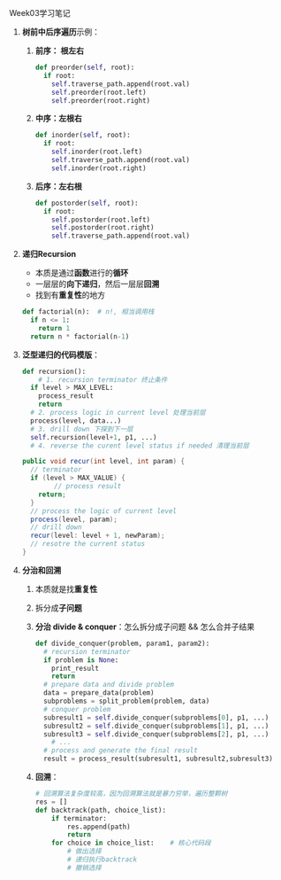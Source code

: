 Week03学习笔记

1. **树前中后序遍历**示例： 

    1. **前序： 根左右**

        ```python
        def preorder(self, root):
          if root:
            self.traverse_path.append(root.val)
            self.preorder(root.left)
            self.preorder(root.right)
        ```

    2. **中序：左根右**

        ```python
        def inorder(self, root):
          if root:
            self.inorder(root.left)
            self.traverse_path.append(root.val)
            self.inorder(root.right)
        ```

    3. **后序：左右根**

        ```python
        def postorder(self, root):
          if root:
            self.postorder(root.left)
            self.postorder(root.right)
            self.traverse_path.append(root.val)
        ```

2. **递归Recursion**

    - 本质是通过**函数**进行的**循环**
    - 一层层的**向下递归**，然后一层层**回溯**
    - 找到有**重复性**的地方

    ```python
    def factorial(n):  # n!, 相当调用栈
      if n <= 1:
        return 1 
      return n * factorial(n-1)
    ```

3. **泛型递归的代码模版**：

    ```python
    def recursion():
    	# 1. recursion terminator 终止条件
      if level > MAX_LEVEL:
        process_result 
        return 
      # 2. process logic in current level 处理当前层
      process(level, data...)
      # 3. drill down 下探到下一层
      self.recursion(level+1, p1, ...) 
      # 4. reverse the curent level status if needed 清理当前层
    ```

    ```java
    public void recur(int level, int param) {
      // terminator 
      if (level > MAX_VALUE) {
     		// process result 
        return; 
      }
      // process the logic of current level 
      process(level, param);
      // drill down
      recur(level: level + 1, newParam);
      // resotre the current status  
    }
    ```

4. **分治和回溯**

    1. 本质就是找**重复性**

    2. 拆分成**子问题**

    3. **分治 divide & conquer**：怎么拆分成子问题 && 怎么合并子结果

        ```python
        def divide_conquer(problem, param1, param2):
          # recursion terminator 
          if problem is None: 
            print_result 
            return 
          # prepare data and divide problem
          data = prepare_data(problem)
          subproblems = split_problem(problem, data)
          # conquer problem 
          subresult1 = self.divide_conquer(subproblems[0], p1, ...)
          subresult2 = self.divide_conquer(subproblems[1], p1, ...)
          subresult3 = self.divide_conquer(subproblems[2], p1, ...)
        	# ... 
          # process and generate the final result 
          result = process_result(subresult1, subresult2,subresult3)
        ```

    4. **回溯**： 

        ```python
        # 回溯算法复杂度较高，因为回溯算法就是暴力穷举，遍历整颗树
        res = []
        def backtrack(path, choice_list):
            if terminator:
                res.append(path)
                return
            for choice in choice_list:    # 核心代码段
                # 做出选择
                # 递归执行backtrack
                # 撤销选择
        ```

        

